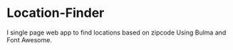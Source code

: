 # Location-Finder
I single page web app to find locations based on zipcode 
Using Bulma and Font Awesome.
